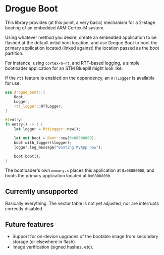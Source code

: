 # Drogue Boot

This library provides (at this point, a very basic) mechanism for
a 2-stage booting of an embedded ARM Cortex-M system. 

Using whatever method you desire, create an embedded application
to be flashed at the default initial boot location, and use Drogue Boot
to boot the primary application located (linked against) the location
passed as the boot partition.

For instance, using `cortex-m-rt`, and RTT-based logging, a simple bootloader
application for an STM Bluepill might look like:

If the `rtt` feature is enabled on the dependency, an `RTTLogger` is available
for use.

```rust
use drogue_boot::{ 
    Boot,
    Logger, 
    rtt_logger::RTTLogger, 
}

#[entry]
fn entry() -> ! {
    let logger = RttLogger::new();

    let mut boot = Boot::new(0x08008000);
    boot.with_logger(&logger);
    logger.log_message("Booting MyApp now");

    boot.boot();
}
```

The bootloader's own `memory.x` places this application at `0x08000000`,
and boots the primary application located at `0x08008000`.

## Currently unsupported

Basically everything. The vector table is not yet adjusted, nor are interrupts
correctly disabled.

## Future features

* Support for on-device upgrades of the bootable image from secondary storage
(or elsewhere in flash)
* Image verification (signed hashes, etc).

